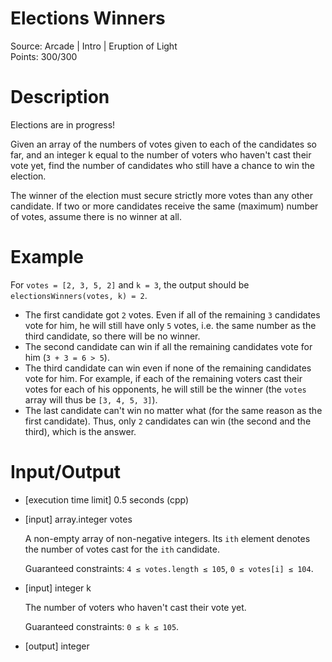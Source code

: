 # Elections Winners
Source: Arcade | Intro | Eruption of Light <br>
Points: 300/300

# Description

Elections are in progress!

Given an array of the numbers of votes given to each of the candidates so far, and an integer k equal to the number of voters who haven't cast their vote yet, find the number of candidates who still have a chance to win the election.

The winner of the election must secure strictly more votes than any other candidate. If two or more candidates receive the same (maximum) number of votes, assume there is no winner at all.

# Example

For `votes = [2, 3, 5, 2]` and `k = 3`, the output should be
`electionsWinners(votes, k) = 2`.

* The first candidate got `2` votes. Even if all of the remaining `3` candidates vote for him, he will still have only `5` votes, i.e. the same number as the third candidate, so there will be no winner.
* The second candidate can win if all the remaining candidates vote for him (`3 + 3 = 6 > 5`).
* The third candidate can win even if none of the remaining candidates vote for him. For example, if each of the remaining voters cast their votes for each of his opponents, he will still be the winner (the `votes` array will thus be `[3, 4, 5, 3]`).
* The last candidate can't win no matter what (for the same reason as the first candidate).
Thus, only `2` candidates can win (the second and the third), which is the answer.

# Input/Output

* [execution time limit] 0.5 seconds (cpp)

* [input] array.integer votes

  A non-empty array of non-negative integers. Its `ith` element denotes the number of votes cast for the `ith` candidate.

  Guaranteed constraints:
  `4 ≤ votes.length ≤ 105`,
  `0 ≤ votes[i] ≤ 104`.

* [input] integer k

  The number of voters who haven't cast their vote yet.

  Guaranteed constraints:
  `0 ≤ k ≤ 105`.

* [output] integer
